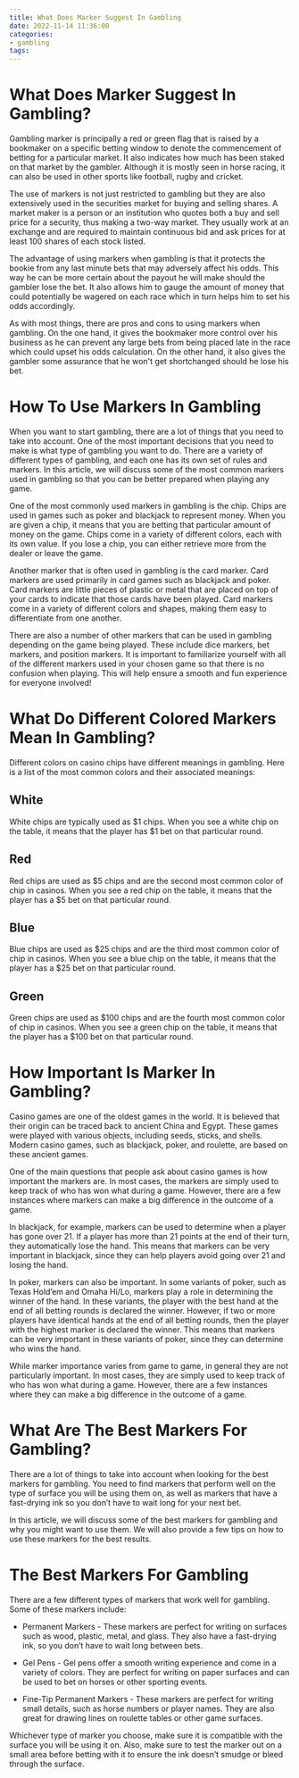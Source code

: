 ```yaml
---
title: What Does Marker Suggest In Gambling
date: 2022-11-14 11:36:00
categories:
- gambling
tags:
---
```



#  What Does Marker Suggest In Gambling?

Gambling marker is principally a red or green flag that is raised by a bookmaker on a specific betting window to denote the commencement of betting for a particular market. It also indicates how much has been staked on that market by the gambler. Although it is mostly seen in horse racing, it can also be used in other sports like football, rugby and cricket.

The use of markers is not just restricted to gambling but they are also extensively used in the securities market for buying and selling shares. A market maker is a person or an institution who quotes both a buy and sell price for a security, thus making a two-way market. They usually work at an exchange and are required to maintain continuous bid and ask prices for at least 100 shares of each stock listed.

The advantage of using markers when gambling is that it protects the bookie from any last minute bets that may adversely affect his odds. This way he can be more certain about the payout he will make should the gambler lose the bet. It also allows him to gauge the amount of money that could potentially be wagered on each race which in turn helps him to set his odds accordingly.

As with most things, there are pros and cons to using markers when gambling. On the one hand, it gives the bookmaker more control over his business as he can prevent any large bets from being placed late in the race which could upset his odds calculation. On the other hand, it also gives the gambler some assurance that he won't get shortchanged should he lose his bet.

#  How To Use Markers In Gambling

When you want to start gambling, there are a lot of things that you need to take into account. One of the most important decisions that you need to make is what type of gambling you want to do. There are a variety of different types of gambling, and each one has its own set of rules and markers. In this article, we will discuss some of the most common markers used in gambling so that you can be better prepared when playing any game.

One of the most commonly used markers in gambling is the chip. Chips are used in games such as poker and blackjack to represent money. When you are given a chip, it means that you are betting that particular amount of money on the game. Chips come in a variety of different colors, each with its own value. If you lose a chip, you can either retrieve more from the dealer or leave the game.

Another marker that is often used in gambling is the card marker. Card markers are used primarily in card games such as blackjack and poker. Card markers are little pieces of plastic or metal that are placed on top of your cards to indicate that those cards have been played. Card markers come in a variety of different colors and shapes, making them easy to differentiate from one another.

There are also a number of other markers that can be used in gambling depending on the game being played. These include dice markers, bet markers, and position markers. It is important to familiarize yourself with all of the different markers used in your chosen game so that there is no confusion when playing. This will help ensure a smooth and fun experience for everyone involved!

#  What Do Different Colored Markers Mean In Gambling?

Different colors on casino chips have different meanings in gambling. Here is a list of the most common colors and their associated meanings:

## White

White chips are typically used as $1 chips. When you see a white chip on the table, it means that the player has $1 bet on that particular round.

## Red

Red chips are used as $5 chips and are the second most common color of chip in casinos. When you see a red chip on the table, it means that the player has a $5 bet on that particular round.

## Blue

Blue chips are used as $25 chips and are the third most common color of chip in casinos. When you see a blue chip on the table, it means that the player has a $25 bet on that particular round.

## Green

Green chips are used as $100 chips and are the fourth most common color of chip in casinos. When you see a green chip on the table, it means that the player has a $100 bet on that particular round.

#  How Important Is Marker In Gambling? 

Casino games are one of the oldest games in the world. It is believed that their origin can be traced back to ancient China and Egypt. These games were played with various objects, including seeds, sticks, and shells. Modern casino games, such as blackjack, poker, and roulette, are based on these ancient games.

One of the main questions that people ask about casino games is how important the markers are. In most cases, the markers are simply used to keep track of who has won what during a game. However, there are a few instances where markers can make a big difference in the outcome of a game.

In blackjack, for example, markers can be used to determine when a player has gone over 21. If a player has more than 21 points at the end of their turn, they automatically lose the hand. This means that markers can be very important in blackjack, since they can help players avoid going over 21 and losing the hand.

In poker, markers can also be important. In some variants of poker, such as Texas Hold’em and Omaha Hi/Lo, markers play a role in determining the winner of the hand. In these variants, the player with the best hand at the end of all betting rounds is declared the winner. However, if two or more players have identical hands at the end of all betting rounds, then the player with the highest marker is declared the winner. This means that markers can be very important in these variants of poker, since they can determine who wins the hand.

While marker importance varies from game to game, in general they are not particularly important. In most cases, they are simply used to keep track of who has won what during a game. However, there are a few instances where they can make a big difference in the outcome of a game.

#  What Are The Best Markers For Gambling?

There are a lot of things to take into account when looking for the best markers for gambling. You need to find markers that perform well on the type of surface you will be using them on, as well as markers that have a fast-drying ink so you don’t have to wait long for your next bet.

In this article, we will discuss some of the best markers for gambling and why you might want to use them. We will also provide a few tips on how to use these markers for the best results.

# The Best Markers For Gambling

There are a few different types of markers that work well for gambling. Some of these markers include:

* Permanent Markers - These markers are perfect for writing on surfaces such as wood, plastic, metal, and glass. They also have a fast-drying ink, so you don’t have to wait long between bets.

* Gel Pens - Gel pens offer a smooth writing experience and come in a variety of colors. They are perfect for writing on paper surfaces and can be used to bet on horses or other sporting events.

* Fine-Tip Permanent Markers - These markers are perfect for writing small details, such as horse numbers or player names. They are also great for drawing lines on roulette tables or other game surfaces.

Whichever type of marker you choose, make sure it is compatible with the surface you will be using it on. Also, make sure to test the marker out on a small area before betting with it to ensure the ink doesn’t smudge or bleed through the surface.